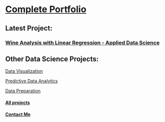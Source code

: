 # [Complete Portfolio](https://github.com/ntiana55/Portfolio_NicoleAguilera)

## Latest Project:

### [Wine Analysis with Linear Regression - Applied Data Science](https://github.com/ntiana55/Portfolio_NicoleAguilera/tree/main/AppliedDS/Project1)

## Other Data Science Projects:

[Data Visualization](https://github.com/ntiana55/Portfolio_NicoleAguilera/tree/main/DataVisualization)

[Predictive Data Analytics](https://github.com/ntiana55/Portfolio_NicoleAguilera/tree/main/PredictiveAnalysis)

[Data Preparation](https://github.com/ntiana55/Portfolio_NicoleAguilera/tree/main/DataPrep)

#### [All projects](https://ntiana55.github.io/Portfolio_NicoleAguilera/page2)

#### [Contact Me](https://ntiana55.github.io/Portfolio_NicoleAguilera/page1)
